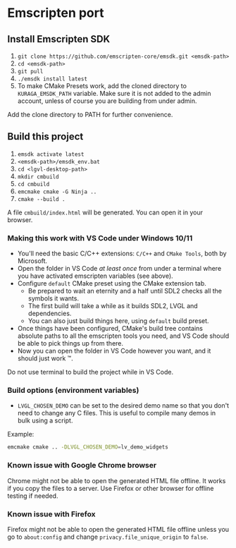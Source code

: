 # Emscripten port

## Install Emscripten SDK

1. `git clone https://github.com/emscripten-core/emsdk.git <emsdk-path>`
1. `cd <emsdk-path>`
1. `git pull`
1. `./emsdk install latest`
1. To make CMake Presets work, add the cloned directory to `KURAGA_EMSDK_PATH` variable. Make sure it is not added to the admin account, unless of course you are building from under admin.

Add the clone directory to PATH for further convenience.


## Build this project

1. `emsdk activate latest`
1. `<emsdk-path>/emsdk_env.bat`
1. `cd <lgvl-desktop-path>`
1. `mkdir cmbuild`
1. `cd cmbuild`
1. `emcmake cmake -G Ninja ..`
1. `cmake --build .`

A file `cmbuild/index.html` will be generated. You can open it in your browser.


### Making this work with VS Code under Windows 10/11

* You'll need the basic C/C++ extensions: `C/C++` and `CMake Tools`, both by Microsoft.
* Open the folder in VS Code *at least once* from under a terminal where you have activated emscripten variables (see above).
* Configure `default` CMake preset using the CMake extension tab.
  * Be prepared to wait an eternity and a half until SDL2 checks all the symbols it wants.
  * The first build will take a while as it builds SDL2, LVGL and dependencies.
  * You can also just build things here, using `default` build preset.
* Once things have been configured, CMake's build tree contains absolute paths to all the emscripten tools you need, and VS Code should be able to pick things up from there.
* Now you can open the folder in VS Code however you want, and it should just work :tm:.

Do not use terminal to build the project while in VS Code.

### Build options (environment variables)

* `LVGL_CHOSEN_DEMO` can be set to the desired demo name so that you don't need to change any C files. This is useful to compile many demos in bulk using a script.

Example:
```bash
emcmake cmake .. -DLVGL_CHOSEN_DEMO=lv_demo_widgets
```

### Known issue with Google Chrome browser
Chrome might not be able to open the generated HTML file offline. It works if you copy the files to a server. Use Firefox or other browser for offline testing if needed.

### Known issue with Firefox
Firefox might not be able to open the generated HTML file offline unless you go to `about:config` and change `privacy.file_unique_origin` to `false`.
